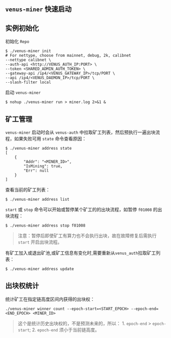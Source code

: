 ## `venus-miner` 快速启动

## 实例初始化

初始化 `Repo`

```shell script
$ ./venus-miner init
# For nettype, choose from mainnet, debug, 2k, calibnet
--nettype calibnet \
--auth-api <http://VENUS_AUTH_IP:PORT> \
--token <SHARED_ADMIN_AUTH_TOKEN> \
--gateway-api /ip4/<VENUS_GATEWAY_IP>/tcp/PORT \
--api /ip4/<VENUS_DAEMON_IP>/tcp/PORT \
--slash-filter local
```

启动 `venus-miner`

```shell script
$ nohup ./venus-miner run > miner.log 2>&1 &
```

## 矿工管理

`venus-miner` 启动时会从 `venus-auth` 中拉取矿工列表，然后预执行一遍出块流程，如果失败可用 `state` 命令查看原因：

```shell script
$ ./venus-miner address state
[
	{
		"Addr": "<MINER_ID>",
		"IsMining": true,
		"Err": null
	}
]
```

查看当前的矿工列表：

```shell script
$ ./venus-miner address list
```


`start` 或 `stop` 命令可以开始或暂停某个矿工的的出块流程，如暂停 `f01008` 的出块流程：

```shell script
$ ./venus-miner address stop f01008
```
> 注意：暂停后即使矿工有算力也不会执行出块，故在故障修复后需执行 `start` 开启出块流程。


有矿工加入或退出矿池,或矿工信息有变化时,需要重新从`venus_auth`拉取矿工列表：

```shell script
$ ./venus-miner address update
```

## 出块权统计

统计矿工在指定链高度区间内获得的出块权：

```shell script
./venus-miner winner count --epoch-start=<START_EPOCH> --epoch-end=<END_EPOCH> <MINER_ID>
```

> 这个是统计历史出块权的，不是预测未来的，所以： 1. `epoch-end` > `epoch-start`; 2. `epoch-end` 须小于当前链高度。

